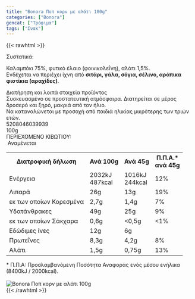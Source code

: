```yaml
---
title: "Bonora Ποπ κορν με αλάτι 100g"
categories: ["Bonora"]
gencat: ["Τρόφιμα"]
tags: ["Σνακ"]
---
```

{{< rawhtml >}}

<div class="sload110"><div class="product"><div id="sistatika">Συστατικά:</div><div class="alltext"><p>Καλαμπόκι 75%, φυτικό έλαιο (φοινικολεΐνη), αλάτι 1,5%.&nbsp;<br>Ενδέχεται να περιέχει ίχνη από <strong>σιτάρι, γάλα, σόγια, σέλινο, αράπικα φιστίκια (αραχίδες)</strong>.</p></div><div id="loipa">Διατήρηση και λοιπά στοιχεία προϊόντος</div><div class="alltext">Συσκευασμένο σε προστατευτική ατμόσφαιρα. Διατηρείται σε μέρος δροσερό και ξηρό, μακριά από τον ήλιο.<br>Να καταναλώνεται με προσοχή από παιδιά ηλικίας μικρότερης των τριών ετών.</div><div id="barcode"><div id="barimage1"></div><span id="bartext">5208046039939</span></div><div id="varos"><div id="varosimage1"></div><span id="varostext">100g</span></div><div id="kivotio">ΠΕΡΙΕΧΟΜΕΝΟ ΚΙΒΩΤΙΟΥ:<br>&nbsp;Αναμένεται</div><div class="tabout"><table id="diatable"><tbody><tr><th>Διατροφική δήλωση</th><th>Ανά 100g</th><th>Ανά 45g</th><th>Π.Π.Α.*<br>ανά 45g</th></tr><tr><td class="texr2">Ενέργεια</td><td class="texr">2032kJ<br>487kcal</td><td class="texr">1016kJ<br>244kcal</td><td class="texr">12%</td></tr><tr><td class="texr2">Λιπαρά</td><td class="texr">26g</td><td class="texr">13g</td><td class="texr">19%</td></tr><tr><td class="gray">εκ των οποίων Κορεσµένα</td><td class="gray2">2,7g</td><td class="gray2">1,4g</td><td class="gray2">7%</td></tr><tr><td class="texr2">Yδατάνθρακες</td><td class="texr">49g</td><td class="texr">25g</td><td class="texr">9%</td></tr><tr><td class="gray">εκ των οποίων Σάκχαρα</td><td class="gray2">0,6g</td><td class="gray2">&lt;0,5g</td><td class="gray2">&lt;1%</td></tr><tr><td class="texr2">Eδώδιμες ίνες</td><td class="texr">12g</td><td class="texr">6g</td><td class="texr">&nbsp;</td></tr><tr><td class="texr2">Πρωτεΐνες</td><td class="texr">8,3g</td><td class="texr">4,2g</td><td class="texr">8%</td></tr><tr><td class="texr2">Αλάτι</td><td class="texr">1,5g</td><td class="texr">0,75g</td><td class="texr">13%</td></tr></tbody></table></div><div class="alltext">* Π.Π.Α: Προσλαμβανόμενη Ποσότητα Αναφοράς ενός μέσου ενήλικα (8400kJ / 2000kcal).</div><br><div class="pimg"><img alt="Bonora Ποπ κορν με αλάτι 100g" title="Bonora Ποπ κορν με αλάτι 100g" src="/media/images/bonora-pop-corn-me-alati-100g.jpg"></div></div></div>
{{< /rawhtml >}}


